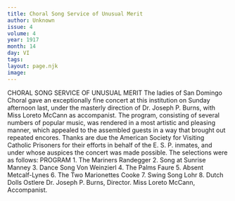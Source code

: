 ```yaml
---
title: Choral Song Service of Unusual Merit
author: Unknown
issue: 4
volume: 4
year: 1917
month: 14
day: VI
tags:
layout: page.njk
image:
---
```

CHORAL SONG SERVICE OF UNUSUAL MERIT    The ladies of San Domingo Choral gave an exceptionally fine concert at this institution on Sunday afternoon last, under the masterly direction of Dr. Joseph P. Burns, with Miss Loreto McCann as accompanist.       The program, consisting of several numbers of popular music, was rendered in a most artistic and pleasing manner, which appealed to the assembled guests in a way that brought out repeated encores.       Thanks are due the American Society for Visiting Catholic Prisoners for their efforts in behalf of the E. S. P. inmates, and under whose auspices the concert was made possible. The selections were as follows:       PROGRAM    1. The Mariners Randegger    2. Song at Sunrise Manney    3. Dance Song Von Weinzierl    4. The Palms Faure    5. Absent Metcalf-Lynes    6. The Two Marionettes Cooke   7. Swing Song Lohr    8. Dutch Dolls Ostlere    Dr. Joseph P. Burns, Director. Miss Loreto McCann, Accompanist. 


